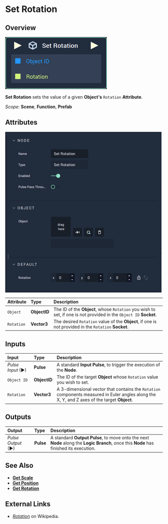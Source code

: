 # Set Rotation

## Overview

![The Set Rotation Node.](../../../.gitbook/assets/node-set-rotation.png)

**Set Rotation** sets the value of a given **Object's** `Rotation` **Attribute**.

*Scope*: **Scene**, **Function**, **Prefab**

## Attributes

![The Set Rotation Node Attributes.](../../../.gitbook/assets/node-set-rotation-attr.png)

| Attribute | Type | Description |
| :--- | :--- | :--- |
| `Object` | **ObjectID** | The ID of the **Object**, whose  `Rotation` you wish to set, if one is not provided in the `Object ID` **Socket**. |
| `Rotation` | **Vector3** | The desired `Rotation` value of the **Object**, if one is not provided in the `Rotation` **Socket**. |

## Inputs

| Input | Type | Description |
| :--- | :--- | :--- |
| _Pulse Input_ \(►\) | **Pulse** | A standard **Input Pulse**, to trigger the execution of the **Node**. |
| `Object ID` | **ObjectID** | The ID of the target **Object** whose `Rotation` value you wish to set. |
| `Rotation` | **Vector3** | A 3-dimensional vector that contains the `Rotation` components measured in Euler angles along the X, Y, and Z axes of the target **Object**. |

## Outputs

| Output | Type | Description |
| :--- | :--- | :--- |
| _Pulse Output_ \(►\) | **Pulse** | A standard **Output Pulse**, to move onto the next **Node** along the **Logic Branch**, once this **Node** has finished its execution. |

## See Also

* [**Get Scale**](get-scale.md)
* [**Get Position**](get-position.md)
* [**Get Rotation**](get-position.md)

## External Links

* [_Rotation_](https://en.wikipedia.org/wiki/Euler_angles) on Wikipedia.

